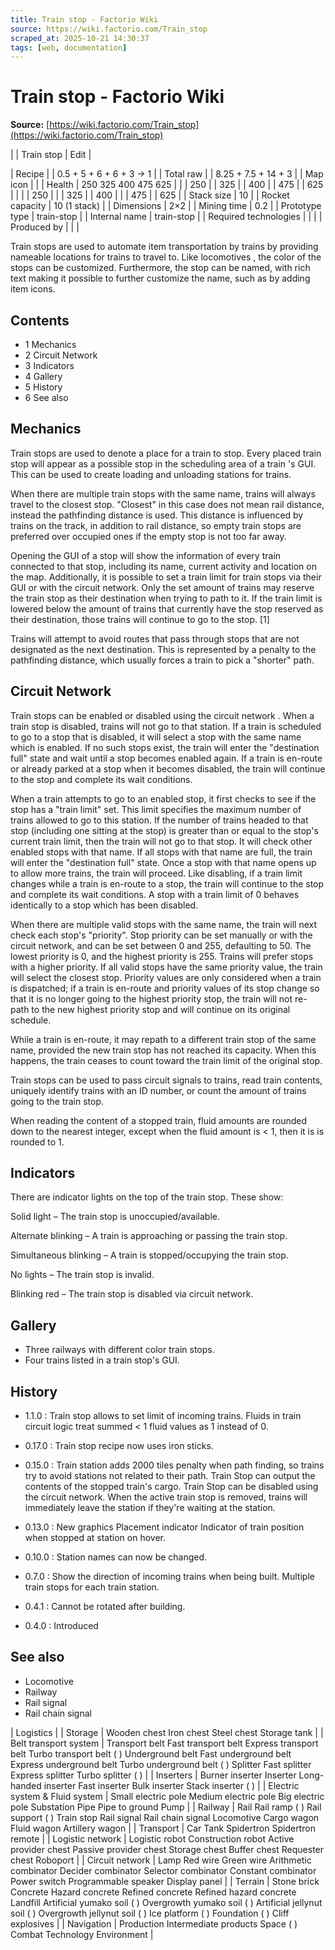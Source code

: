 ```yaml
---
title: Train stop - Factorio Wiki
source: https://wiki.factorio.com/Train_stop
scraped_at: 2025-10-21 14:30:37
tags: [web, documentation]
---
```


# Train stop - Factorio Wiki

**Source:** [https://wiki.factorio.com/Train_stop](https://wiki.factorio.com/Train_stop)


|  | Train stop | Edit |

| Recipe |
| 0.5 + 5 + 6 + 6 + 3 → 1 |
| Total raw |
| 8.25 + 7.5 + 14 + 3 |
| Map icon |  |
| Health | 250 325 400 475 625 |  |  | 250 |  | 325 |  | 400 |  | 475 |  | 625 |
|  |  | 250 |
|  | 325 |  | 400 |
|  | 475 |  | 625 |
| Stack size | 10 |
| Rocket capacity | 10 (1 stack) |
| Dimensions | 2×2 |
| Mining time | 0.2 |
| Prototype type | train-stop |
| Internal name | train-stop |
| Required technologies |
|  |
| Produced by |
|  |

Train stops are used to automate item transportation by trains by providing nameable locations for trains to travel to. Like locomotives , the color of the stops can be customized. Furthermore, the stop can be named, with rich text making it possible to further customize the name, such as by adding item icons.

## Contents

- 1 Mechanics
- 2 Circuit Network
- 3 Indicators
- 4 Gallery
- 5 History
- 6 See also

## Mechanics

Train stops are used to denote a place for a train to stop. Every placed train stop will appear as a possible stop in the scheduling area of a train 's GUI. This can be used to create loading and unloading stations for trains.

When there are multiple train stops with the same name, trains will always travel to the closest stop. "Closest" in this case does not mean rail distance, instead the pathfinding distance is used. This distance is influenced by trains on the track, in addition to rail distance, so empty train stops are preferred over occupied ones if the empty stop is not too far away.

Opening the GUI of a stop will show the information of every train connected to that stop, including its name, current activity and location on the map. Additionally, it is possible to set a train limit for train stops via their GUI or with the circuit network. Only the set amount of trains may reserve the train stop as their destination when trying to path to it. If the train limit is lowered below the amount of trains that currently have the stop reserved as their destination, those trains will continue to go to the stop. [1]

Trains will attempt to avoid routes that pass through stops that are not designated as the next destination. This is represented by a penalty to the pathfinding distance, which usually forces a train to pick a "shorter" path.

## Circuit Network

Train stops can be enabled or disabled using the circuit network . When a train stop is disabled, trains will not go to that station. If a train is scheduled to go to a stop that is disabled, it will select a stop with the same name which is enabled. If no such stops exist, the train will enter the "destination full" state and wait until a stop becomes enabled again. If a train is en-route or already parked at a stop when it becomes disabled, the train will continue to the stop and complete its wait conditions.

When a train attempts to go to an enabled stop, it first checks to see if the stop has a "train limit" set. This limit specifies the maximum number of trains allowed to go to this station. If the number of trains headed to that stop (including one sitting at the stop) is greater than or equal to the stop's current train limit, then the train will not go to that stop. It will check other enabled stops with that name. If all stops with that name are full, the train will enter the "destination full" state. Once a stop with that name opens up to allow more trains, the train will proceed. Like disabling, if a train limit changes while a train is en-route to a stop, the train will continue to the stop and complete its wait conditions. A stop with a train limit of 0 behaves identically to a stop which has been disabled.

When there are multiple valid stops with the same name, the train will next check each stop's "priority". Stop priority can be set manually or with the circuit network, and can be set between 0 and 255, defaulting to 50. The lowest priority is 0, and the highest priority is 255. Trains will prefer stops with a higher priority. If all valid stops have the same priority value, the train will select the closest stop. Priority values are only considered when a train is dispatched; if a train is en-route and priority values of its stop change so that it is no longer going to the highest priority stop, the train will not re-path to the new highest priority stop and will continue on its original schedule.

While a train is en-route, it may repath to a different train stop of the same name, provided the new train stop has not reached its capacity. When this happens, the train ceases to count toward the train limit of the original stop.

Train stops can be used to pass circuit signals to trains, read train contents, uniquely identify trains with an ID number, or count the amount of trains going to the train stop.

When reading the content of a stopped train, fluid amounts are rounded down to the nearest integer, except when the fluid amount is < 1, then it is is rounded to 1.

## Indicators

There are indicator lights on the top of the train stop. These show:

Solid light – The train stop is unoccupied/available.

Alternate blinking – A train is approaching or passing the train stop.

Simultaneous blinking – A train is stopped/occupying the train stop.

No lights – The train stop is invalid.

Blinking red – The train stop is disabled via circuit network.

## Gallery

- Three railways with different color train stops.
- Four trains listed in a train stop's GUI.

## History

- 1.1.0 : Train stop allows to set limit of incoming trains. Fluids in train circuit logic treat summed < 1 fluid values as 1 instead of 0.

- 0.17.0 : Train stop recipe now uses iron sticks.

- 0.15.0 : Train station adds 2000 tiles penalty when path finding, so trains try to avoid stations not related to their path. Train Stop can output the contents of the stopped train's cargo. Train Stop can be disabled using the circuit network. When the active train stop is removed, trains will immediately leave the station if they're waiting at the station.

- 0.13.0 : New graphics Placement indicator Indicator of train position when stopped at station on hover.

- 0.10.0 : Station names can now be changed.

- 0.7.0 : Show the direction of incoming trains when being built. Multiple train stops for each train station.

- 0.4.1 : Cannot be rotated after building.

- 0.4.0 : Introduced

## See also

- Locomotive
- Railway
- Rail signal
- Rail chain signal

| Logistics |
| Storage | Wooden chest Iron chest Steel chest Storage tank |
| Belt transport system | Transport belt Fast transport belt Express transport belt Turbo transport belt ( ) Underground belt Fast underground belt Express underground belt Turbo underground belt ( ) Splitter Fast splitter Express splitter Turbo splitter ( ) |
| Inserters | Burner inserter Inserter Long-handed inserter Fast inserter Bulk inserter Stack inserter ( ) |
| Electric system & Fluid system | Small electric pole Medium electric pole Big electric pole Substation Pipe Pipe to ground Pump |
| Railway | Rail Rail ramp ( ) Rail support ( ) Train stop Rail signal Rail chain signal Locomotive Cargo wagon Fluid wagon Artillery wagon |
| Transport | Car Tank Spidertron Spidertron remote |
| Logistic network | Logistic robot Construction robot Active provider chest Passive provider chest Storage chest Buffer chest Requester chest Roboport |
| Circuit network | Lamp Red wire Green wire Arithmetic combinator Decider combinator Selector combinator Constant combinator Power switch Programmable speaker Display panel |
| Terrain | Stone brick Concrete Hazard concrete Refined concrete Refined hazard concrete Landfill Artificial yumako soil ( ) Overgrowth yumako soil ( ) Artificial jellynut soil ( ) Overgrowth jellynut soil ( ) Ice platform ( ) Foundation ( ) Cliff explosives |
| Navigation | Production Intermediate products Space ( ) Combat Technology Environment |

